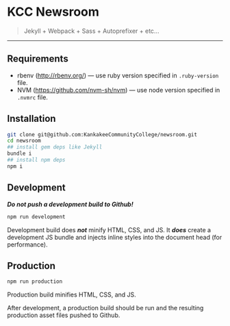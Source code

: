 # KCC Newsroom

> Jekyll + Webpack + Sass + Autoprefixer + etc...

-----

## Requirements
- rbenv (<http://rbenv.org/>) — use ruby version specified in `.ruby-version` file.
- NVM (<https://github.com/nvm-sh/nvm>) — use node version specified in `.nvmrc` file.

## Installation

```bash
git clone git@github.com:KankakeeCommunityCollege/newsroom.git
cd newsroom
## install gem deps like Jekyll
bundle i
## install npm deps
npm i
```

## Development

***Do not push a development build to Github!***

```bash
npm run development
```

Development build does ***not*** minify HTML, CSS, and JS. It ***does*** create a development JS bundle and injects inline styles into the document head (for performance).

## Production

```bash
npm run production
```

Production build minifies HTML, CSS, and JS.

After development, a production build should be run and the resulting production asset files pushed to Github.
